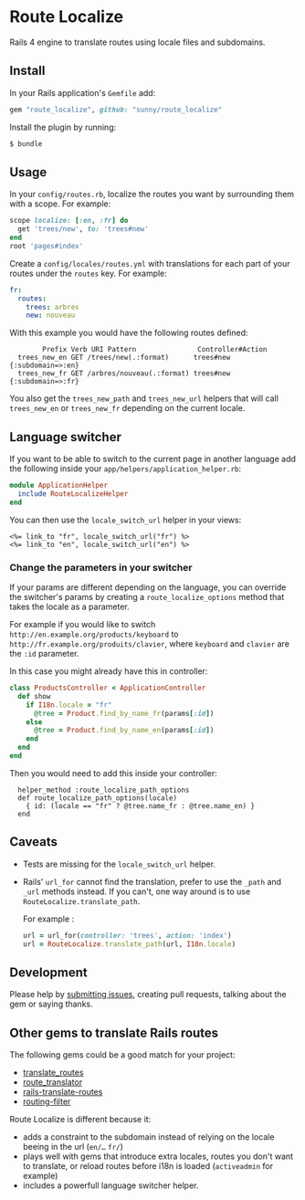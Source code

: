 # Route Localize

Rails 4 engine to translate routes using locale files and subdomains.


## Install

In your Rails application's `Gemfile` add:

```rb
gem "route_localize", github: "sunny/route_localize"
```

Install the plugin by running:

```sh
$ bundle
```


## Usage

In your `config/routes.rb`, localize the routes you want by surrounding them with a scope. For example:

```rb
scope localize: [:en, :fr] do
  get 'trees/new', to: 'trees#new'
end
root 'pages#index'
```

Create a `config/locales/routes.yml` with translations for each part of your routes under the `routes` key. For example:

```yml
fr:
  routes:
    trees: arbres
    new: nouveau
```

With this example you would have the following routes defined:

            Prefix Verb URI Pattern               Controller#Action
      trees_new_en GET /trees/new(.:format)      trees#new {:subdomain=>:en}
      trees_new_fr GET /arbres/nouveau(.:format) trees#new {:subdomain=>:fr}

You also get the `trees_new_path` and `trees_new_url` helpers that will call
`trees_new_en` or `trees_new_fr` depending on the current locale.


## Language switcher

If you want to be able to switch to the current page in another language
add the following inside your `app/helpers/application_helper.rb`:

```rb
module ApplicationHelper
  include RouteLocalizeHelper
end
```

You can then use the `locale_switch_url` helper in your views:

```erb
<%= link_to "fr", locale_switch_url("fr") %>
<%= link_to "en", locale_switch_url("en") %>
```


### Change the parameters in your switcher

If your params are different depending on the language, you can override
the switcher's params by creating a `route_localize_options` method that
takes the locale as a parameter.

For example if you would like to switch `http://en.example.org/products/keyboard`
to `http://fr.example.org/produits/clavier`, where `keyboard` and `clavier`
are the `:id` parameter.

In this case you might already have this in controller:

```rb
class ProductsController < ApplicationController
  def show
    if I18n.locale = "fr"
      @tree = Product.find_by_name_fr(params[:id])
    else
      @tree = Product.find_by_name_en(params[:id])
    end
  end
end
```

Then you would need to add this inside your controller:

```
  helper_method :route_localize_path_options
  def route_localize_path_options(locale)
    { id: (locale == "fr" ? @tree.name_fr : @tree.name_en) }
  end
```


## Caveats

- Tests are missing for the `locale_switch_url` helper.
- Rails' `url_for` cannot find the translation, prefer to use the `_path` and
  `_url` methods instead. If you can't, one way around is  to use
  `RouteLocalize.translate_path`.

  For example :

  ```ruby
  url = url_for(controller: 'trees', action: 'index')
  url = RouteLocalize.translate_path(url, I18n.locale)
  ```


## Development

Please help by [submitting issues](https://github.com/sunny/route_localize),
creating pull requests, talking about the gem or saying thanks.


## Other gems to translate Rails routes

The following gems could be a good match for your project:

- [translate_routes](https://github.com/raul/translate_routes)
- [route_translator](https://github.com/enriclluelles/route_translator/)
- [rails-translate-routes](https://github.com/francesc/rails-translate-routes/)
- [routing-filter](https://github.com/svenfuchs/routing-filter)

Route Localize is different because it:

- adds a constraint to the subdomain instead of relying on the locale beeing in the url (`en/…` `fr/`)
- plays well with gems that introduce extra locales, routes you don't want to translate, or reload routes before i18n is loaded (`activeadmin` for example)
- includes a powerfull language switcher helper.

